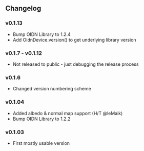 ## Changelog

### v0.1.13

- Bump OIDN Library to 1.2.4
- Add OidnDevice.version() to get underlying library version

### v0.1.7 - v0.1.12

- Not released to public - just debugging the release process

### v0.1.6 
 
 - Changed version numbering scheme

### v0.1.04

- Added albedo & normal map support (H/T @leMaik)
- Bump OIDN Library to 1.2.2

### v0.1.03

- First mostly usable version